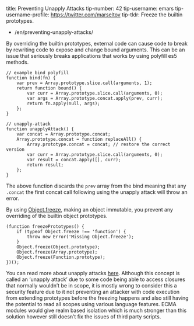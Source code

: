title: Preventing Unapply Attacks tip-number: 42 tip-username: emars tip-username-profile: https://twitter.com/marseltov tip-tldr: Freeze the builtin prototypes.

-   /en/preventing-unapply-attacks/

By overriding the builtin prototypes, external code can cause code to break by rewriting code to expose and change bound arguments. This can be an issue that seriously breaks applications that works by using polyfill es5 methods.

    // example bind polyfill
    function bind(fn) {
        var prev = Array.prototype.slice.call(arguments, 1);
        return function bound() {
            var curr = Array.prototype.slice.call(arguments, 0);
            var args = Array.prototype.concat.apply(prev, curr);
            return fn.apply(null, args);
        };
    }

    // unapply-attack
    function unapplyAttack() {
        var concat = Array.prototype.concat;
        Array.prototype.concat = function replaceAll() {
            Array.prototype.concat = concat; // restore the correct version
            var curr = Array.prototype.slice.call(arguments, 0);
            var result = concat.apply([], curr);
            return result;
        };
    }

The above function discards the `prev` array from the bind meaning that any `.concat` the first concat call following using the unapply attack will throw an error.

By using [Object.freeze](https://developer.mozilla.org/en-US/docs/Web/JavaScript/Reference/Global_Objects/Object/freeze), making an object immutable, you prevent any overriding of the builtin object prototypes.

    (function freezePrototypes() {
        if (typeof Object.freeze !== 'function') {
            throw new Error('Missing Object.freeze');
        }
        Object.freeze(Object.prototype);
        Object.freeze(Array.prototype);
        Object.freeze(Function.prototype);
    })();

You can read more about unapply attacks [here](https://glebbahmutov.com/blog/unapply-attack/). Although this concept is called an ‘unapply attack’ due to some code being able to access closures that normally wouldn’t be in scope, it is mostly wrong to consider this a security feature due to it not preventing an attacker with code execution from extending prototypes before the freezing happens and also still having the potential to read all scopes using various language features. ECMA modules would give realm based isolation which is much stronger than this solution however still doesn’t fix the issues of third party scripts.

